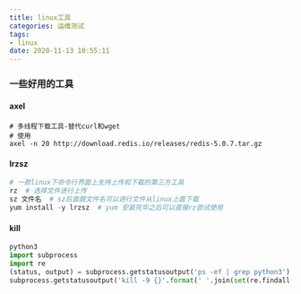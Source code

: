 ```yaml
---
title: linux工具
categories: 运维测试
tags: 
- linux
date: 2020-11-13 10:55:11
---
```


### 一些好用的工具

#### axel

```shell
# 多线程下载工具-替代curl和wget
# 使用
axel -n 20 http://download.redis.io/releases/redis-5.0.7.tar.gz
```

#### lrzsz

```python
# 一款linux下命令行界面上支持上传和下载的第三方工具
rz  # 选择文件进行上传
sz 文件名  # sz后面跟文件名可以进行文件从linux上面下载
yum install -y lrzsz  # yum 安装完毕之后可以直接rz尝试使用
```

#### kill

```python
python3
import subprocess
import re
(status, output) = subprocess.getstatusoutput('ps -ef | grep python3')
subprocess.getstatusoutput('kill -9 {}'.format(' '.join(set(re.findall(r'\d{3,6}', output)))))
```

